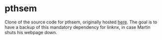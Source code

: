 # pthsem
Clone of the source code for pthsem, originally hosted [here](https://www.auto.tuwien.ac.at/~mkoegler/index.php/pth). The goal is to have a backup of this mandatory dependency for linknx, in case Martin shuts his webpage down.
